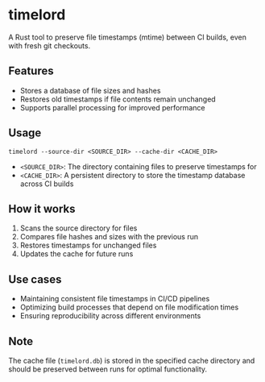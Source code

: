 # timelord

A Rust tool to preserve file timestamps (mtime) between CI builds, even with fresh git checkouts.

## Features
- Stores a database of file sizes and hashes
- Restores old timestamps if file contents remain unchanged
- Supports parallel processing for improved performance

## Usage
```
timelord --source-dir <SOURCE_DIR> --cache-dir <CACHE_DIR>
```

- `<SOURCE_DIR>`: The directory containing files to preserve timestamps for
- `<CACHE_DIR>`: A persistent directory to store the timestamp database across CI builds

## How it works
1. Scans the source directory for files
2. Compares file hashes and sizes with the previous run
3. Restores timestamps for unchanged files
4. Updates the cache for future runs

## Use cases
- Maintaining consistent file timestamps in CI/CD pipelines
- Optimizing build processes that depend on file modification times
- Ensuring reproducibility across different environments

## Note
The cache file (`timelord.db`) is stored in the specified cache directory and should be preserved between runs for optimal functionality.
